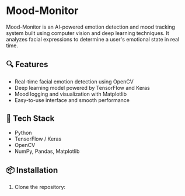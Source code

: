 # Mood-Monitor

Mood-Monitor is an AI-powered emotion detection and mood tracking system built using computer vision and deep learning techniques. It analyzes facial expressions to determine a user's emotional state in real time.

## 🔍 Features
- Real-time facial emotion detection using OpenCV
- Deep learning model powered by TensorFlow and Keras
- Mood logging and visualization with Matplotlib
- Easy-to-use interface and smooth performance

## 🧠 Tech Stack
- Python
- TensorFlow / Keras
- OpenCV
- NumPy, Pandas, Matplotlib

## 📦 Installation

1. Clone the repository:
